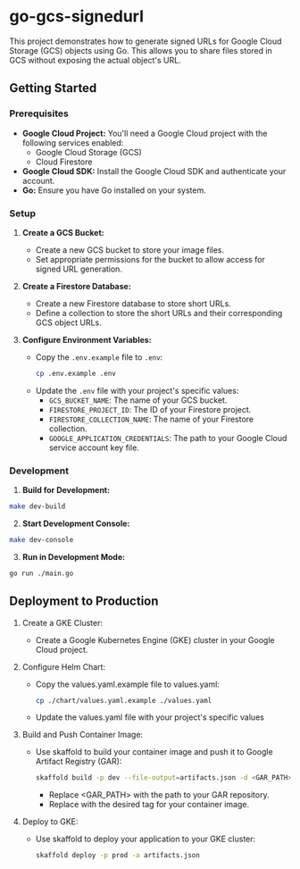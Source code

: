 # go-gcs-signedurl

This project demonstrates how to generate signed URLs for Google Cloud Storage (GCS) objects using Go. This allows you to share files stored in GCS without exposing the actual object's URL.

## Getting Started

### Prerequisites

* **Google Cloud Project:** You'll need a Google Cloud project with the following services enabled:
    * Google Cloud Storage (GCS)
    * Cloud Firestore
* **Google Cloud SDK:** Install the Google Cloud SDK and authenticate your account.
* **Go:** Ensure you have Go installed on your system.

### Setup

1. **Create a GCS Bucket:**
    * Create a new GCS bucket to store your image files.
    * Set appropriate permissions for the bucket to allow access for signed URL generation.

2. **Create a Firestore Database:**
    * Create a new Firestore database to store short URLs.
    * Define a collection to store the short URLs and their corresponding GCS object URLs.

3. **Configure Environment Variables:**
    * Copy the `.env.example` file to `.env`:
      ```bash
      cp .env.example .env
      ```
    * Update the `.env` file with your project's specific values:
      * `GCS_BUCKET_NAME`: The name of your GCS bucket.
      * `FIRESTORE_PROJECT_ID`: The ID of your Firestore project.
      * `FIRESTORE_COLLECTION_NAME`: The name of your Firestore collection.
      * `GOOGLE_APPLICATION_CREDENTIALS`: The path to your Google Cloud service account key file.

### Development

1. **Build for Development:**
  ```bash
  make dev-build
  ```

2. **Start Development Console:**
  ```bash
  make dev-console
  ```
3. **Run in Development Mode:**
  ```bash
  go run ./main.go
  ```

## Deployment to Production
1. Create a GKE Cluster:
    * Create a Google Kubernetes Engine (GKE) cluster in your Google Cloud project.
2. Configure Helm Chart:
    * Copy the values.yaml.example file to values.yaml:
      ```bash
      cp ./chart/values.yaml.example ./values.yaml
      ```
    * Update the values.yaml file with your project's specific values

3. Build and Push Container Image:
    * Use skaffold to build your container image and push it to Google Artifact Registry (GAR):
      ```bash
      skaffold build -p dev --file-output=artifacts.json -d <GAR_PATH> -t "<TAG>"
      ```
        * Replace <GAR_PATH> with the path to your GAR repository.
        * Replace <TAG> with the desired tag for your container image.
4. Deploy to GKE:
    * Use skaffold to deploy your application to your GKE cluster:
      ```bash
      skaffold deploy -p prod -a artifacts.json
      ```
